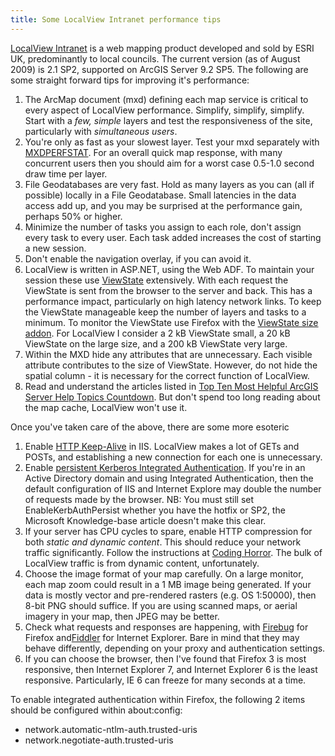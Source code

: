 ```yaml
---
title: Some LocalView Intranet performance tips
---
```


[LocalView
Intranet](http://www.esriuk.com/products/product.asp?prodid=138&) is a
web mapping product developed and sold by ESRI UK, predominantly to
local councils. The current version (as of August 2009) is 2.1 SP2,
supported on ArcGIS Server 9.2 SP5. The following are some straight
forward tips for improving it's performance:

1.  The ArcMap document (mxd) defining each map service is critical to
    every aspect of LocalView performance. Simplify, simplify, simplify.
    Start with a *few, simple* layers and test the responsiveness of the
    site, particularly with *simultaneous users*.
2.  You're only as fast as your slowest layer. Test your mxd separately
    with [MXDPERFSTAT](2009/02/14/mxdperfstat/). For an overall quick
    map response, with many concurrent users then you should aim for a
    worst case 0.5-1.0 second draw time per layer.
3.  File Geodatabases are very fast. Hold as many layers as you can (all
    if possible) locally in a File Geodatabase. Small latencies in the
    data access add up, and you may be surprised at the performance
    gain, perhaps 50% or higher.
4.  Minimize the number of tasks you assign to each role, don't assign
    every task to every user. Each task added increases the cost of
    starting a new session.
5.  Don't enable the navigation overlay, if you can avoid it.
6.  LocalView is written in ASP.NET, using the Web ADF. To maintain your
    session these use
    [ViewState](http://msdn.microsoft.com/en-us/library/ms972976.aspx)
    extensively. With each request the ViewState is sent from the
    browser to the server and back. This has a performance impact,
    particularly on high latency network links. To keep the ViewState
    manageable keep the number of layers and tasks to a minimum. To
    monitor the ViewState use Firefox with the [ViewState size
    addon](https://addons.mozilla.org/en-US/firefox/addon/5956). For
    LocalView I consider a 2 kB ViewState small, a 20 kB ViewState on
    the large size, and a 200 kB ViewState very large.
7.  Within the MXD hide any attributes that are unnecessary. Each
    visible attribute contributes to the size of ViewState. However, do
    not hide the spatial column - it is necessary for the correct
    function of LocalView.
8.  Read and understand the articles listed in [Top Ten Most Helpful
    ArcGIS Server Help Topics
    Countdown](http://blogs.esri.com/Support/blogs/supportcenter/archive/2008/12/30/getting-the-most-out-of-server-web-help.aspx).
    But don't spend too long reading about the map cache, LocalView
    won't use it.

Once you've taken care of the above, there are some more esoteric

1.  Enable [HTTP
    Keep-Alive](http://www.microsoft.com/technet/prodtechnol/WindowsServer2003/Library/IIS/d7e13ea5-4350-497e-ba34-b25c0e9efd68.mspx?mfr=true)
    in IIS. LocalView makes a lot of GETs and POSTs, and establishing a
    new connection for each one is unnecessary.
2.  Enable [persistent Kerberos Integrated
    Authentication](http://support.microsoft.com/kb/917557). If you're
    in an Active Directory domain and using Integrated Authentication,
    then the default configuration of IIS and Internet Explore may
    double the number of requests made by the browser. NB: You must
    still set <span class="userInput">EnableKerbAuthPersist whether you
    have the hotfix or SP2, the Microsoft Knowledge-base article doesn't
    make this clear.</span>
3.  <span class="userInput">If your server has CPU cycles to spare,
    enable HTTP compression for both *static and dynamic content*. This
    should reduce your network traffic significantly. Follow the
    instructions at [Coding
    Horror](http://www.codinghorror.com/blog/archives/000059.html). The
    bulk of LocalView traffic is from dynamic content,
    unfortunately.</span>
4.  <span class="userInput">Choose the image format of your map
    carefully. On a large monitor, each map zoom could result in a 1 MB
    image being generated. If your data is mostly vector and
    pre-rendered rasters (e.g. OS 1:50000), then 8-bit PNG should
    suffice. If you are using scanned maps, or aerial imagery in your
    map, then JPEG may be better. </span>
5.  <span class="userInput">Check what requests and responses are
    happening, with
    [Firebug](https://addons.mozilla.org/en-US/firefox/addon/1843) for
    Firefox and[Fiddler](http://www.fiddlertool.com/fiddler/) for
    Internet Explorer. Bare in mind that they may behave differently,
    depending on your proxy and authentication settings.</span>
6.  <span class="userInput">If you can choose the browser, then I've
    found that Firefox 3 is most responsive, then Internet Explorer 7,
    and Internet Explorer 6 is the least responsive. Particularly, IE 6
    can freeze for many seconds at a time. </span>

<span class="userInput">To enable integrated authentication within
Firefox, the following 2 items should be configured within
about:config:</span>

-   network.automatic-ntlm-auth.trusted-uris
-   network.negotiate-auth.trusted-uris
